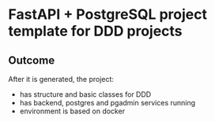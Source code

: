# FastAPI + PostgreSQL project template for DDD projects

## Outcome

After it is generated, the project:
- has structure and basic classes for DDD
- has backend, postgres and pgadmin services running
- environment is based on docker
